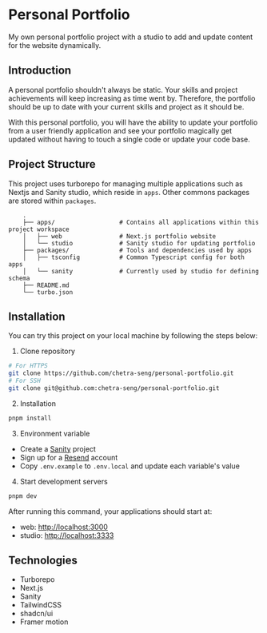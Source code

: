 # Personal Portfolio
My own personal portfolio project with a studio to add and update content for the website dynamically.
## Introduction
A personal portfolio shouldn't always be static. Your skills and project achievements will keep increasing as time went by. Therefore, the portfolio should be up to date with your current skills and project as it should be. 

With this personal portfolio, you will have the ability to update your portfolio from a user friendly application and see your portfolio magically get updated without having to touch a single code or update your code base.
## Project Structure
This project uses turborepo for managing multiple applications such as Nextjs and Sanity studio, which reside in `apps`. Other commons packages are stored within `packages`.
```
    .
    ├── apps/                  # Contains all applications within this project workspace
    │   ├── web                # Next.js portfolio website
    │   └── studio             # Sanity studio for updating portfolio
    ├── packages/              # Tools and dependencies used by apps
    │   ├── tsconfig           # Common Typescript config for both apps
    │   └── sanity             # Currently used by studio for defining schema
    ├── README.md
    └── turbo.json
```
## Installation
You can try this project on your local machine by following the steps below:
1. Clone repository
```bash
# For HTTPS
git clone https://github.com/chetra-seng/personal-portfolio.git
# For SSH
git clone git@github.com:chetra-seng/personal-portfolio.git
```

2. Installation
```sh
pnpm install
```

3. Environment variable
- Create a [Sanity](https://www.sanity.io/) project
- Sign up for a [Resend](https://resend.com/) account
- Copy `.env.example` to `.env.local` and update each variable's value

4. Start development servers
```sh
pnpm dev
```
After running this command, your applications should start at:
- web: [http://localhost:3000](https://localhost:3000)
- studio: [http://localhost:3333](http://localhost:3333)

## Technologies
- Turborepo
- Next.js
- Sanity
- TailwindCSS
- shadcn/ui
- Framer motion
